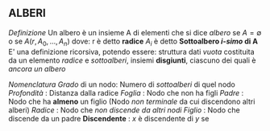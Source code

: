 **ALBERI**
---
*Definizione*
	Un albero è un insieme A di elementi che si dice *albero* se $A=\emptyset$ o se  $A(r,A_0,...,A_n)$ dove:
		r è detto **radice**
		$A_i$ è detto **Sottoalbero *i-simo* di A**
	E' una definizione ricorsiva, potendo essere:
		struttura dati *vuota*
		costituita da un elemento *radice* e *sottoalberi*, insiemi **disgiunti**, ciascuno dei quali è *ancora un albero*

*Nomenclatura*
	*Grado* di un nodo: Numero di *sottoalberi* di quel nodo
	*Profondità* : Distanza dalla radice
	*Foglia* : Nodo che non ha figli
	*Padre* : Nodo che ha **almeno** un figlio (Nodo *non terminale* da cui discendono altri alberi)
	*Radice* : Nodo che *non discende da altri nodi*
	*Figlio* : Nodo che discende da un padre
	**Discendente** : $x$ è discendente di $y$ se 
